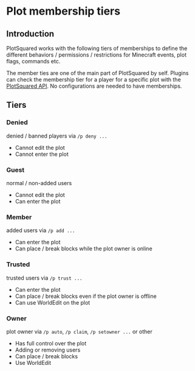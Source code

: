 # Plot membership tiers

## Introduction

PlotSquared works with the following tiers of memberships to define the different behaviors / permissions / restrictions for Minecraft events, plot flags, commands etc.

The member ties are one of the main part of PlotSquared by self. Plugins can check the membership tier for a player for a specific plot with the [PlotSquared API](api/api-documentation.md). No configurations are
needed to have memberships.

## Tiers

### Denied

denied / banned players via `/p deny ...`

* Cannot edit the plot
* Cannot enter the plot

### Guest

normal / non-added users

* Cannot edit the plot
* Can enter the plot

### Member

added users via `/p add ...`

* Can enter the plot
* Can place / break blocks while the plot owner is online

### Trusted

trusted users via `/p trust ...`

* Can enter the plot
* Can place / break blocks even if the plot owner is offline
* Can use WorldEdit on the plot

### Owner

plot owner via `/p auto`, `/p claim`, `/p setowner ...` or other

* Has full control over the plot
* Adding or removing users
* Can place / break blocks
* Use WorldEdit
